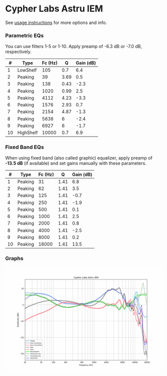 # Cypher Labs Astru IEM
See [usage instructions](https://github.com/jaakkopasanen/AutoEq#usage) for more options and info.

### Parametric EQs
You can use filters 1-5 or 1-10. Apply preamp of -6.3 dB or -7.0 dB, respectively.

|   # | Type      |   Fc (Hz) |    Q |   Gain (dB) |
|-----|-----------|-----------|------|-------------|
|   1 | LowShelf  |       105 | 0.7  |         6.4 |
|   2 | Peaking   |        39 | 3.69 |         0.5 |
|   3 | Peaking   |       138 | 0.43 |        -2.3 |
|   4 | Peaking   |      1020 | 0.99 |         2.5 |
|   5 | Peaking   |      4112 | 4.23 |        -3.3 |
|   6 | Peaking   |      1576 | 2.93 |         0.7 |
|   7 | Peaking   |      2154 | 4.87 |        -1.3 |
|   8 | Peaking   |      5638 | 6    |        -2.4 |
|   9 | Peaking   |      6927 | 6    |        -1.7 |
|  10 | HighShelf |     10000 | 0.7  |         6.9 |

### Fixed Band EQs
When using fixed band (also called graphic) equalizer, apply preamp of **-13.5 dB** (if available) and set gains manually with these parameters.

|   # | Type    |   Fc (Hz) |    Q |   Gain (dB) |
|-----|---------|-----------|------|-------------|
|   1 | Peaking |        31 | 1.41 |         6.8 |
|   2 | Peaking |        62 | 1.41 |         3.5 |
|   3 | Peaking |       125 | 1.41 |        -0.7 |
|   4 | Peaking |       250 | 1.41 |        -1.9 |
|   5 | Peaking |       500 | 1.41 |         0.1 |
|   6 | Peaking |      1000 | 1.41 |         2.5 |
|   7 | Peaking |      2000 | 1.41 |         0.8 |
|   8 | Peaking |      4000 | 1.41 |        -2.5 |
|   9 | Peaking |      8000 | 1.41 |         0.2 |
|  10 | Peaking |     16000 | 1.41 |        13.5 |

### Graphs
![](./Cypher%20Labs%20Astru%20IEM.png)
